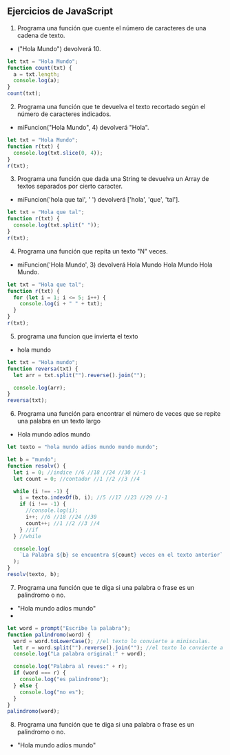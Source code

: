 ## Ejercicios de JavaScript

1. Programa una función que cuente el número de caracteres de una cadena de texto.

- ("Hola Mundo") devolverá 10.

```javascript
let txt = "Hola Mundo";
function count(txt) {
  a = txt.length;
  console.log(a);
}
count(txt);
```

2. Programa una función que te devuelva el texto recortado según el número de caracteres indicados.

- miFuncion("Hola Mundo", 4) devolverá "Hola".

```javascript
let txt = "Hola Mundo";
function r(txt) {
  console.log(txt.slice(0, 4));
}
r(txt);
```

3. Programa una función que dada una String te devuelva un Array de textos separados por cierto caracter.

- miFuncion('hola que tal', ' ') devolverá ['hola', 'que', 'tal'].

```javascript
let txt = "Hola que tal";
function r(txt) {
  console.log(txt.split(" "));
}
r(txt);
```

4. Programa una función que repita un texto "N" veces.

- miFuncion('Hola Mundo', 3) devolverá Hola Mundo Hola Mundo Hola Mundo.

```javascript
let txt = "Hola que tal";
function r(txt) {
  for (let i = 1; i <= 5; i++) {
    console.log(i + " " + txt);
  }
}
r(txt);
```
5. programa una funcion que invierta el texto
- hola mundo 

```javascript
let txt = "Hola mundo";
function reversa(txt) {
  let arr = txt.split("").reverse().join("");

  console.log(arr);
}
reversa(txt);
```
6. Programa una función para encontrar el número de veces que se repite una palabra en un texto largo
- Hola mundo adíos mundo

```javascript
let texto = "hola mundo adios mundo mundo mundo";

let b = "mundo";
function resolv() {
  let i = 0; //indice //6 //18 //24 //30 //-1
  let count = 0; //contador //1 //2 //3 //4

  while (i !== -1) {
    i = texto.indexOf(b, i); //5 //17 //23 //29 //-1
    if (i !== -1) {
      //console.log(i);
      i++; //6 //18 //24 //30
      count++; //1 //2 //3 //4
    } //if
  } //while

  console.log(
    `La Palabra ${b} se encuentra ${count} veces en el texto anterior`
  );
}
resolv(texto, b);
```
7. Programa una función que te diga si una palabra o frase es un palindromo o no.
- "Hola mundo adíos mundo"
- 
```javascript
let word = prompt("Escribe la palabra");
function palindromo(word) {
  word = word.toLowerCase(); //el texto lo convierte a minisculas.
  let r = word.split("").reverse().join(""); //el texto lo convierte a arreglo, lo invierte y al final lo une
  console.log("La palabra original:" + word);

  console.log("Palabra al reves:" + r);
  if (word === r) {
    console.log("es palindromo");
  } else {
    console.log("no es");
  }
}
palindromo(word);
```

8. Programa una función que te diga si una palabra o frase es un palindromo o no.
- "Hola mundo adíos mundo"
